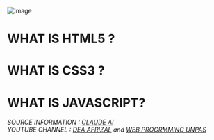 ![image](https://github.com/user-attachments/assets/c1018a0b-905c-4b8d-b631-6d1a721f5f0c)

<h1>
  WHAT IS HTML5 ?
</h1>
<h1>
  WHAT IS CSS3 ?
</h1>
<h1>
  WHAT IS JAVASCRIPT?
</h1>
<h6>
  SOURCE INFORMATION : <a href="https://claude.ai">CLAUDE AI</a>
  <br>
YOUTUBE CHANNEL : <a href="https://www.youtube.com/deaafrizal">DEA AFRIZAL</a> and <a href="https://www.youtube.com/webprogrammingunpas">WEB PROGRMMING UNPAS</a>
</h6>
